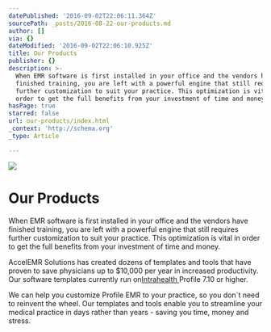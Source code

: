 ```yaml
---
datePublished: '2016-09-02T22:06:11.364Z'
sourcePath: _posts/2016-08-22-our-products.md
author: []
via: {}
dateModified: '2016-09-02T22:06:10.925Z'
title: Our Products
publisher: {}
description: >-
  When EMR software is first installed in your office and the vendors have
  finished training, you are left with a powerful engine that still requires
  further customization to suit your practice. This optimization is vital in
  order to get the full benefits from your investment of time and money.
hasPage: true
starred: false
url: our-products/index.html
_context: 'http://schema.org'
_type: Article

---
```

![](https://the-grid-user-content.s3-us-west-2.amazonaws.com/6ee7d9b0-7e92-455e-955d-a8b530b87e7e.jpg)

# Our Products

When EMR software is first installed in your office and the vendors have finished training, you are left with a powerful engine that still requires further customization to suit your practice. This optimization is vital in order to get the full benefits from your investment of time and money.

AccelEMR Solutions has created dozens of templates and tools that have proven to save physicians up to $10,000 per year in increased productivity. Our software templates currently run on[Intrahealth ][0]Profile 7.10 or higher.

We can help you customize Profile EMR to your practice, so you don\`t need to reinvent the wheel. Our templates and tools enable you to streamline your medical practice in days rather than years - saving you time, money and stress.

[0]: http://www.intrahealthcanada.com/